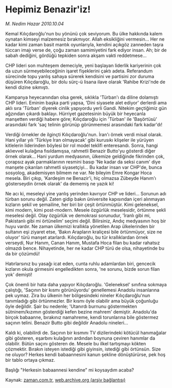 # Hepimiz Benazir'iz!

*M. Nedim Hazar 2010.10.04*

<td class="columnist-detail">
<p>Kemal Kılıçdaroğlu'nun bu yönünü çok seviyorum. Bu ülke hakkında kalem oynatan kimseyi malzemesiz bırakmıyor. Allah eksikliğini vermesin... Her ne kadar kimi zaman basit mantık oyunlarıyla, kendini açıkgöz zanneden taşra tüccarı imajı verse de, çoğu zaman samimiyetini fark ediyor insan. Ah; bir de sabah dediğini, gördüğü tepkiden sonra akşam vakti reddetmese...</p>
<p>
<div id="haberMetinDiv">
<p>CHP lideri son muhteşem demeciyle, yeni başlayan liderlik kariyerinin çok da uzun sürmeyebileceğinin işaret fişeklerini çaktı adeta. Referandum sürecinde topu yanlış sahaya sürerek kendisini ve partisini zor duruma düşüren Kılıçdaroğlu, bir dolu sürç-ü lisana ilave olarak 'Rahibe Krizi'nde de kendi dizine sıkmıştı.
<p>Kampanya heyecanından olsa gerek, sıklıkla 'Türban'ı da diline dolamıştı CHP lideri. Eminim başka parti yapsa, 'Dini siyasete alet ediyor' derlerdi ama aklı sıra 'Türban' diyerek cinlik yapıyordu yerli Gandi. Nitekim geçtiğimiz gün ağzından çıkardı baklayı. Hürriyet gazetesinin büyük bir heyecanla manşetten verdiği habere göre; Kılıçdaroğlu için 'Türban' ile 'Başörtüsü' arasındaki fark 'saç telinin görünüp görünmemesi arasındaki fark kadar'dı!
<p>Verdiği örnekler de ilginçti Kılıçdaroğlu'nun. İran'ı örnek verdi misal olarak. Hani yıllar yılı 'Türkiye İran olmayacak' gibi kurusıkı klişeler ile yürüyen kitlelerin liderinden böylesi bir rol model teklifi enteresandı. Sonra, hangi aklıevvel kulağına fısıldamışsa, rahmetli Benazir Butto'yu gösterdi diğer örnek olarak... Hani yurdum medyasının, ülkemize geldiğinde fikrinden çok, çorapsız ayak parmaklarının resmini basıp 'Ne kadar da seksi canım' diye manşete çıkarılan rahmetli siyasetçiyi... Bu kadar insan var CHP'de, bunca sosyolog, akademisyen bilmem ne var. Ne bileyim Emre Kongar Hoca mesela. Biri çıkıp, 'Kardeşim ne Benazir'i, hiç olmazsa Zübeyde Hanım'ı gösterseydin örnek olarak' da dememiş ne yazık ki!
<p>Ne acı ki, meseleyi yine yanlış yerinden kavrıyor CHP ve lideri... Sorunun adı türban sorunu değil. Zaten gidip bakın üniversite kapısından içeri alınmayan kızların şekil ve şemailine, her biri bir çeşit örtünmüştür. Kimi geleneksel, kimi modern, kimi post-modern. Mesele özgürlük meselesidir, örtünme şekli meselesi değil. Olay özgürlük ve demokrasi sorunudur, 'İranlı gibi mi, Pakistanlı gibi mi örtünelim' seçimi değil. Bilirsiniz, Andıç medyasının hoş bir huyu vardır. Ne zaman ülkemizi krallıkla yönetilen Arap ülkelerinden bir sultanın eşi ziyaret etse, 'Bakın Arapların kraliçesi bile örtünmüyor, size ne oluyor' türü manşet atarlardı. Kılıçdaroğlu, bu tür krallıklardan örnek verseydi, Nur Hanım, Canan Hanım, Mustafa Hoca filan bu kadar rahatsız olmazdı bence. Nihayetinde, her ne kadar CHP türü de olsa, nihayetinde bu da bir çözümdü!
<p>Hatırlarsınız bu yasağı icat eden, cunta ruhlu adamlardan biri, gencecik kızların okula girmesini engelledikten sonra, 'ne sorunu, bizde sorun filan yok' demişti!
<p>Çok önemli bir hata daha yapıyor Kılıçdaroğlu. 'Geleneksel' sınıfına sokmaya çalıştığı, 'Saçının bir kısmı görünüyordu' genellemesi Anadolu insanlarına pek uymaz. Zira bu ülkenin her bölgesindeki nineler Kılıçdaroğlu'nun tanımladığı gibi örtünmezler. Bir kısmı öyle olabilir ama büyük çoğunluğu öyle değildir. Şair bu nedenle; 'Utanırdı burnunu göstermekten sütninem/kızımın gösterdiği kefen bezine mahrem' demiştir. Anadolu'da birçok babaanne, bırakınız namahreme, kendi torunlarına bile göstermez saçının telini. Benazir Butto gibi değildir Anadolu nineleri...
<p>Kaldı ki, olabilirdi de. Saçının bir kısmını TV dizilerindeki kötücül hanımağalar gibi gösteren, eşarbını kulağının ardından boynuna çeviren hanımlar da olabilir. Bütün saçını gösteren de. Mesele bu ilkel tartışmayı kökten çözmektir. Bırakın isteyen istediği gibi giyinsin, istediği gibi örtünsün. Size ne oluyor? Herkes kendi babaannesini kanun şekline dönüştürürse, pek hoş bir tablo ortaya çıkmaz.
<p>Başlığı "Herkesin babaannesi kendine" mi koysaydım acaba? </p></p></p></p></p></p></p></p></div>
</p>
<a href="http://web.archive.org/web/20101223143746/mailto:n.hazar@zaman.com.tr">
</a></td>

Kaynak: [zaman.com.tr](http://zaman.com.tr/yazar.do?yazino=1035469), [web.archive.org (arşiv bağlantısı)](http://web.archive.org/web/20101223143746/http://zaman.com.tr/yazar.do?yazino=1035469)
